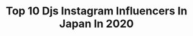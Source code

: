 ---
title: Top 10 Djs Instagram Influencers In Japan In 2020
description: >-
  Find top djs Instagram influencers in Japan in 2020. Most popular hashtags: #stayhome #tokyo #dance #fashion.
platform: Instagram
profiles:
  - username: "djkeikojp"
    fullname: >-
      DJ KEIKO
    location: "Japan"
    followers: 17644
    engagement: 648
    commentsToLikes: 0.011788
    id: ck5hkcnzqi6vv0i11lgrh4luw
    verified: false
    hashtags: "#tiktokspotlight, #majorlazer, #dj, #zedd"
  - username: "djkocoakashimokita"
    fullname: >-
      djkocoakashimokita
    location: "Japan"
    followers: 48717
    engagement: 491
    commentsToLikes: 0.035985
    id: ck0ttlyrg3aff0i19gofbwcze
    verified: true
    hashtags: "#practice, #beatjuggling, #stayhome, #droppinscience"
  - username: "kodakumi_official"
    fullname: >-
      倖田來未
    location: "Japan"
    followers: 385862
    engagement: 664
    commentsToLikes: 0.010214
    id: ck0w205o5lzqo0i19v7mvs646
    verified: true
    hashtags: "#paint, #latin, #pinko, #royalflash"
  - username: "watarumble0223"
    fullname: >-
      Wataru Suzuki
    location: "Japan"
    followers: 12188
    engagement: 838
    commentsToLikes: 0.008471
    id: ck0vxidyaz1mp0i19f8gcr8qy
    verified: false
    hashtags: "#moog, #bassist, #bassstrings, #ygnt"
  - username: "djizoh"
    fullname: >-
      dj_izoh
    location: "Japan"
    followers: 12045
    engagement: 762
    commentsToLikes: 0.007625
    id: ck134h483we1j0i19hh8en5zn
    verified: false
    hashtags: "#bleague, #djfummy, #mosque, #djbattle"
  - username: "djsarasa"
    fullname: >-
      SARASA
    location: "Japan"
    followers: 19136
    engagement: 400
    commentsToLikes: 0.023683
    id: ck6tttdfach7q0j71xb60zxo0
    verified: false
    hashtags: "#mexican, #theinternationalgethiptimes, #true222, #phase2inds"
  - username: "xshizzyx"
    fullname: >-
      Shizuka Anderson | アンダーソン静香✨
    location: "Japan"
    followers: 51661
    engagement: 947
    commentsToLikes: 0.021870
    id: ck13741jw9o240i198fwx7yt4
    verified: false
    hashtags: "#stancenationjapan, #exploring, #2020, #rainbowcottoncandy"
  - username: "watanabekanae"
    fullname: >-
      Kanae Watanabe
    location: "Japan"
    followers: 691891
    engagement: 153
    commentsToLikes: 0.009934
    id: ck5buk7vkhxrd0i118enlzb6v
    verified: true
    hashtags: "#cyberjapan, #oriconnews, #sunday, #bikinidelive"
  - username: "cornbreadjapan"
    fullname: >-
      🇯🇲🌴ᴄᴏʀɴʙʀᴇᴀᴅᴊᴀᴘᴀɴ🌏🇯🇵®︎
    location: "Japan"
    followers: 28994
    engagement: 349
    commentsToLikes: 0.052753
    id: ck8svpe3cc8f30j78y6mppslt
    verified: false
    hashtags: "#dappadon, #dancehall, #wing, #donkixx"
  - username: "goldguk"
    fullname: >-
      TSZHUNG NG
    location: "Japan"
    followers: 6451
    engagement: 531
    commentsToLikes: 0.043290
    id: ck5pzv0bp2vu80i118dfduds9
    verified: false
    hashtags: "#dunk"
---